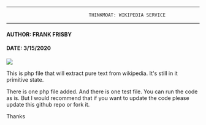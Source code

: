 **************************************************************************************
                                  THINKMOAT: WIKIPEDIA SERVICE
**************************************************************************************
#### AUTHOR: FRANK FRISBY
#### DATE: 3/15/2020

![](https://upload.wikimedia.org/wikipedia/commons/thumb/f/f6/Wikipedia-logo-v2-wordmark.svg/300px-Wikipedia-logo-v2-wordmark.svg.png)


This is php file that will extract pure text from wikipedia. It's still in it primitive state.

There is one php file added. And there is one test file. You can run the code as is.  But I would recommend that if you want to update the code please update this github repo or fork it. 

Thanks
